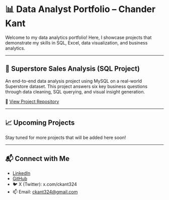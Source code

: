 # 📊 Data Analyst Portfolio – Chander Kant

Welcome to my data analytics portfolio! Here, I showcase projects that demonstrate my skills in SQL, Excel, data visualization, and business analytics.

---

## 🛒 Superstore Sales Analysis (SQL Project)

An end-to-end data analysis project using MySQL on a real-world Superstore dataset. This project answers six key business questions through data cleaning, SQL querying, and visual insight generation.

🔗 [View Project Repository](https://github.com/chndrkant/superstore-sql-project)

---

## 📈 Upcoming Projects

Stay tuned for more projects that will be added here soon!

---

## 📬 Connect with Me

- [LinkedIn](https://www.linkedin.com/in/chandrkant/)
- [GitHub](https://github.com/chndrkant)
- 🐦 X (Twitter): x.com/ckant324
- 📫 Email: ckant324@gmail.com
